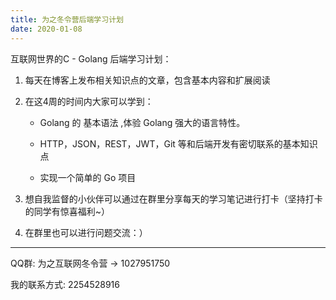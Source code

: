 ```yaml
---
title: 为之冬令营后端学习计划
date: 2020-01-08
---
```


互联网世界的C - Golang 后端学习计划：

1. 每天在博客上发布相关知识点的文章，包含基本内容和扩展阅读

2. 在这4周的时间内大家可以学到：

    - Golang 的 基本语法 ,体验 Golang 强大的语言特性。

    - HTTP，JSON，REST，JWT，Git 等和后端开发有密切联系的基本知识点

    - 实现一个简单的 Go 项目

3. 想自我监督的小伙伴可以通过在群里分享每天的学习笔记进行打卡（坚持打卡的同学有惊喜福利~）

4. 在群里也可以进行问题交流：）

---

QQ群: 为之互联网冬令营 -> 1027951750

我的联系方式: 2254528916
